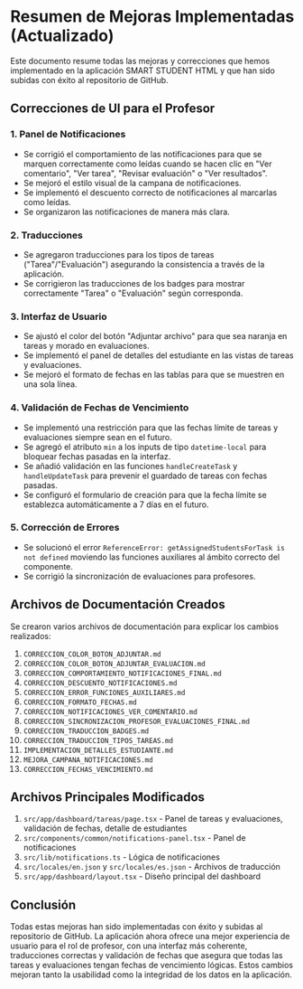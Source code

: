 # Resumen de Mejoras Implementadas (Actualizado)

Este documento resume todas las mejoras y correcciones que hemos implementado en la aplicación SMART STUDENT HTML y que han sido subidas con éxito al repositorio de GitHub.

## Correcciones de UI para el Profesor

### 1. Panel de Notificaciones
- Se corrigió el comportamiento de las notificaciones para que se marquen correctamente como leídas cuando se hacen clic en "Ver comentario", "Ver tarea", "Revisar evaluación" o "Ver resultados".
- Se mejoró el estilo visual de la campana de notificaciones.
- Se implementó el descuento correcto de notificaciones al marcarlas como leídas.
- Se organizaron las notificaciones de manera más clara.

### 2. Traducciones
- Se agregaron traducciones para los tipos de tareas ("Tarea"/"Evaluación") asegurando la consistencia a través de la aplicación.
- Se corrigieron las traducciones de los badges para mostrar correctamente "Tarea" o "Evaluación" según corresponda.

### 3. Interfaz de Usuario
- Se ajustó el color del botón "Adjuntar archivo" para que sea naranja en tareas y morado en evaluaciones.
- Se implementó el panel de detalles del estudiante en las vistas de tareas y evaluaciones.
- Se mejoró el formato de fechas en las tablas para que se muestren en una sola línea.

### 4. Validación de Fechas de Vencimiento
- Se implementó una restricción para que las fechas límite de tareas y evaluaciones siempre sean en el futuro.
- Se agregó el atributo `min` a los inputs de tipo `datetime-local` para bloquear fechas pasadas en la interfaz.
- Se añadió validación en las funciones `handleCreateTask` y `handleUpdateTask` para prevenir el guardado de tareas con fechas pasadas.
- Se configuró el formulario de creación para que la fecha límite se establezca automáticamente a 7 días en el futuro.

### 5. Corrección de Errores
- Se solucionó el error `ReferenceError: getAssignedStudentsForTask is not defined` moviendo las funciones auxiliares al ámbito correcto del componente.
- Se corrigió la sincronización de evaluaciones para profesores.

## Archivos de Documentación Creados

Se crearon varios archivos de documentación para explicar los cambios realizados:

1. `CORRECCION_COLOR_BOTON_ADJUNTAR.md`
2. `CORRECCION_COLOR_BOTON_ADJUNTAR_EVALUACION.md`
3. `CORRECCION_COMPORTAMIENTO_NOTIFICACIONES_FINAL.md`
4. `CORRECCION_DESCUENTO_NOTIFICACIONES.md`
5. `CORRECCION_ERROR_FUNCIONES_AUXILIARES.md`
6. `CORRECCION_FORMATO_FECHAS.md`
7. `CORRECCION_NOTIFICACIONES_VER_COMENTARIO.md`
8. `CORRECCION_SINCRONIZACION_PROFESOR_EVALUACIONES_FINAL.md`
9. `CORRECCION_TRADUCCION_BADGES.md`
10. `CORRECCION_TRADUCCION_TIPOS_TAREAS.md`
11. `IMPLEMENTACION_DETALLES_ESTUDIANTE.md`
12. `MEJORA_CAMPANA_NOTIFICACIONES.md`
13. `CORRECCION_FECHAS_VENCIMIENTO.md`

## Archivos Principales Modificados

1. `src/app/dashboard/tareas/page.tsx` - Panel de tareas y evaluaciones, validación de fechas, detalle de estudiantes
2. `src/components/common/notifications-panel.tsx` - Panel de notificaciones
3. `src/lib/notifications.ts` - Lógica de notificaciones
4. `src/locales/en.json` y `src/locales/es.json` - Archivos de traducción
5. `src/app/dashboard/layout.tsx` - Diseño principal del dashboard

## Conclusión

Todas estas mejoras han sido implementadas con éxito y subidas al repositorio de GitHub. La aplicación ahora ofrece una mejor experiencia de usuario para el rol de profesor, con una interfaz más coherente, traducciones correctas y validación de fechas que asegura que todas las tareas y evaluaciones tengan fechas de vencimiento lógicas. Estos cambios mejoran tanto la usabilidad como la integridad de los datos en la aplicación.
